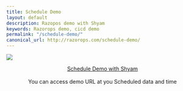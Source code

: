 ```yaml
---
title: Schedule Demo
layout: default
description: Razopos demo with Shyam
keywords: Razorops demo, cicd demo
permalink: "/schedule-demo/"
canonical_url: http://razorops.com/schedule-demo/
---
```


![](https://razorops.com/images/shyam-mohan.png)

<center>
	<p>
	<a href='https://calendly.com/razorops/demo' target='_blank' class="btn btn-success"> Schedule Demo with Shyam</a><br><br>
		You can access demo URL at you Scheduled data and time  <br>
	</p>
</center>